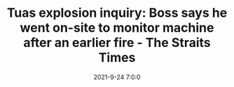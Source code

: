 ---
"title": "Tuas explosion inquiry: Boss says he went on-site to monitor machine after an earlier fire - The Straits Times"
"date": "2021-9-24 7:0:0"
"feed_name": "GOOGLENEWSINDUSTRIAL"
"feed_website": "https://news.google.com/search?q=industrial%2Bincident&hl=en-US&gl=US&ceid=US:en"
"feed_rss": "https://news.google.com/rss/search?q=industrial%2Bincident&hl=en-US&gl=US&ceid=US:en"
"link": "https://www.straitstimes.com/singapore/courts-crime/tuas-explosion-inquiry-boss-says-he-went-on-site-to-monitor-machine-would-i"
"source": "{'href': 'https://www.straitstimes.com', 'title': 'The Straits Times'}"
"file": "_posts/2021-1-1-fcf3b83094bd51af5f35ac9c65a2c805f6f167cc.md"
"accident": "1"
"drilling": "1"
"dead": "0"
"injured": "0"
"arrested": "0"
"place": "unknown place"
"where": "unknown site"
"causes": "unknown"
"place_uri": "unknown place"
---